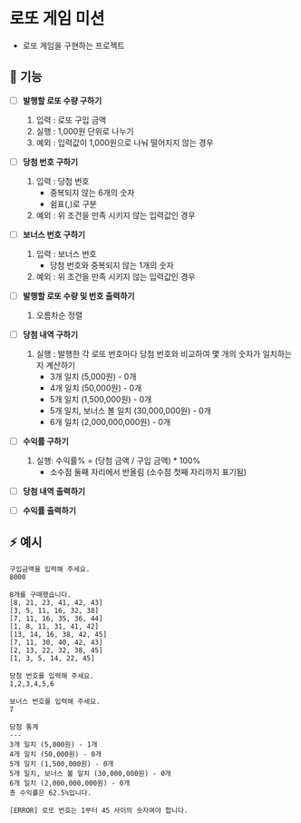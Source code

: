 # 로또 게임 미션
- 로또 게임을 구현하는 프로젝트

## 🚩 기능
- [ ]  **발행할 로또 수량 구하기**
   1. 입력 : 로또 구입 금액
   2. 실행 : 1,000원 단위로 나누기
   3. 예외 : 입력값이 1,000원으로 나눠 떨어지지 않는 경우

- [ ]  **당첨 번호 구하기**
   1. 입력 : 당첨 번호
      - 중복되지 않는 6개의 숫자
      - 쉼표(,)로 구분
   2. 예외 : 위 조건을 만족 시키지 않는 입력값인 경우

- [ ]  **보너스 번호 구하기**
   1. 입력 : 보너스 번호
      - 당첨 번호와 중복되지 않는 1개의 숫자
   2. 예외 : 위 조건을 만족 시키지 않는 입력값인 경우

- [ ]  **발행할 로또 수량 및 번호 출력하기**
   1. 오름차순 정렬

- [ ]  **당첨 내역 구하기**
   1. 실행 : 발행한 각 로또 번호마다 당첨 번호와 비교하여 몇 개의 숫자가 일치하는지 계산하기
      - 3개 일치 (5,000원) - 0개
      - 4개 일치 (50,000원) - 0개 
      - 5개 일치 (1,500,000원) - 0개 
      - 5개 일치, 보너스 볼 일치 (30,000,000원) - 0개 
      - 6개 일치 (2,000,000,000원) - 0개

- [ ]  **수익률 구하기**
   1. 실행: 수익률% = (당첨 금액 / 구입 금액) * 100%
      - 소수점 둘째 자리에서 반올림 (소수점 첫째 자리까지 표기됨)

- [ ]  **당첨 내역 출력하기**

- [ ]  **수익률 출력하기**

## ⚡ 예시
```
구입금액을 입력해 주세요.
8000

8개를 구매했습니다.
[8, 21, 23, 41, 42, 43] 
[3, 5, 11, 16, 32, 38] 
[7, 11, 16, 35, 36, 44] 
[1, 8, 11, 31, 41, 42] 
[13, 14, 16, 38, 42, 45] 
[7, 11, 30, 40, 42, 43] 
[2, 13, 22, 32, 38, 45] 
[1, 3, 5, 14, 22, 45]

당첨 번호를 입력해 주세요.
1,2,3,4,5,6

보너스 번호를 입력해 주세요.
7

당첨 통계
---
3개 일치 (5,000원) - 1개
4개 일치 (50,000원) - 0개
5개 일치 (1,500,000원) - 0개
5개 일치, 보너스 볼 일치 (30,000,000원) - 0개
6개 일치 (2,000,000,000원) - 0개
총 수익률은 62.5%입니다.
```

```[ERROR] 로또 번호는 1부터 45 사이의 숫자여야 합니다.```